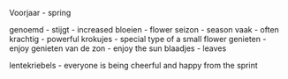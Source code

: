 Voorjaar - spring


genoemd - 
stijgt - increased 
bloeien - flower 
seizon - season 
vaak - often
krachtig - powerful
krokujes - special type of a small flower
genieten - enjoy
genieten van de zon - enjoy the sun 
blaadjes - leaves

lentekriebels - everyone is being cheerful and happy from the sprint 